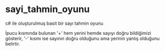# sayi_tahmin_oyunu
c# ile oluşturulmuş basit bir sayı tahmin oyunu

İpucu kısmında bulunan '+' hem yerini hemde sayıyı doğru bildiğimizi gösterir, '-' kısmı ise sayının doğru olduğunu ama yerinin yanlış olduğunu belirtir. 
